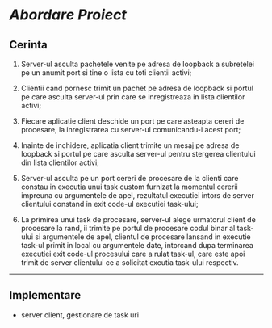 
# _Abordare Proiect_

## Cerinta
1. Server-ul asculta pachetele venite pe adresa de
loopback a subretelei pe un anumit port si tine o lista cu
toti clientii activi; 

2. Clientii cand pornesc trimit un pachet pe adresa de loopback si portul pe care asculta server-ul prin care se inregistreaza in lista clientilor activi;
3. Fiecare aplicatie client deschide un port pe care asteapta cereri de procesare, la inregistrarea cu server-ul comunicandu-i acest port; 
4. Inainte de inchidere, aplicatia client trimite un mesaj pe adresa de loopback si portul pe care asculta server-ul pentru stergerea clientului din lista clientilor activi;
5. Server-ul asculta pe un port cereri de procesare de la clienti care constau in executia unui task custom furnizat la momentul cererii impreuna cu argumentele de apel, rezultatul executiei intors de server clientului constand in exit code-ul executiei task-ului;
6. La primirea unui task de procesare, server-ul alege urmatorul client de procesare la rand, ii trimite pe portul de procesare codul binar al task-ului si argumentele de apel, clientul de procesare lansand in executie task-ul primit in local cu argumentele date, intorcand dupa terminarea executiei exit code-ul procesului care a rulat task-ul, care este apoi trimit de server clientului ce a solicitat excutia task-ului respectiv.
***
## Implementare
- server client, gestionare de task uri
